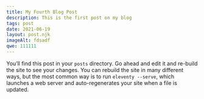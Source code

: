 ```yaml
---
title: My Fourth Blog Post
description: This is the first post on my blog
tags: post
date: 2021-06-19
layout: post.njk
imageAlt: fdsadf
qwe: 111111
---
```


You’ll find this post in your `posts` directory. Go ahead and edit it and re-build the site to see your changes. You can rebuild the site in many different ways, but the most common way is to run `eleventy --serve`, which launches a web server and auto-regenerates your site when a file is updated.
